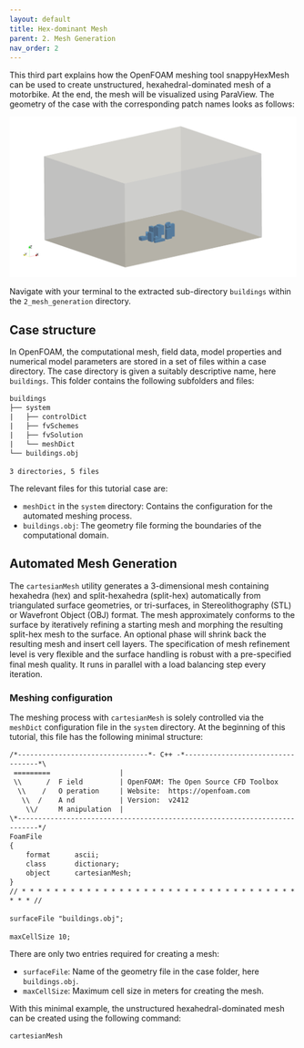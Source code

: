 ```yaml
---
layout: default
title: Hex-dominant Mesh
parent: 2. Mesh Generation
nav_order: 2
---
```


This third part explains how the OpenFOAM meshing tool snappyHexMesh can be used to create unstructured, hexahedral-dominated mesh of a motorbike. At the end, the mesh will be visualized using ParaView. The geometry of the case with the corresponding patch names looks as follows:

![Building case geometry](figures/buildings-geometry.png)

Navigate with your terminal to the extracted sub-directory `buildings` within the `2_mesh_generation` directory.



## Case structure

In OpenFOAM, the computational mesh, field data, model properties and numerical model parameters are stored in a set of files within a case directory. The case directory is given a suitably descriptive name, here `buildings`. This folder contains the following subfolders and files:

```
buildings
├── system
|   ├── controlDict
|   ├── fvSchemes
|   ├── fvSolution
|   └── meshDict
└── buildings.obj
 
3 directories, 5 files
```

The relevant files for this tutorial case are:
 - `meshDict` in the `system` directory: Contains the configuration for the automated meshing process.
 - `buildings.obj`: The geometry file forming the boundaries of the computational domain.


## Automated Mesh Generation

The `cartesianMesh` utility generates a 3-dimensional mesh containing hexahedra (hex) and split-hexahedra (split-hex) automatically from triangulated surface geometries, or tri-surfaces, in Stereolithography (STL) or Wavefront Object (OBJ) format. The mesh approximately conforms to the surface by iteratively refining a starting mesh and morphing the resulting split-hex mesh to the surface. An optional phase will shrink back the resulting mesh and insert cell layers. The specification of mesh refinement level is very ﬂexible and the surface handling is robust with a pre-specified final mesh quality. It runs in parallel with a load balancing step every iteration.

### Meshing configuration

The meshing process with `cartesianMesh` is solely controlled via the `meshDict` configuration file in the `system` directory. At the beginning of this tutorial, this file has the following minimal structure:

```
/*--------------------------------*- C++ -*----------------------------------*\
 =========                 |
 \\      /  F ield         | OpenFOAM: The Open Source CFD Toolbox
  \\    /   O peration     | Website:  https://openfoam.com
   \\  /    A nd           | Version:  v2412
    \\/     M anipulation  |
\*---------------------------------------------------------------------------*/
FoamFile
{
    format      ascii;
    class       dictionary;
    object      cartesianMesh;
}
// * * * * * * * * * * * * * * * * * * * * * * * * * * * * * * * * * * * * * //

surfaceFile "buildings.obj";

maxCellSize 10;
```

There are only two entries required for creating a mesh:
 - `surfaceFile`: Name of the geometry file in the case folder, here `buildings.obj`.
 - `maxCellSize`: Maximum cell size in meters for creating the mesh.

With this minimal example, the unstructured hexahedral-dominated mesh can be created using the following command:

```bash
cartesianMesh
```

